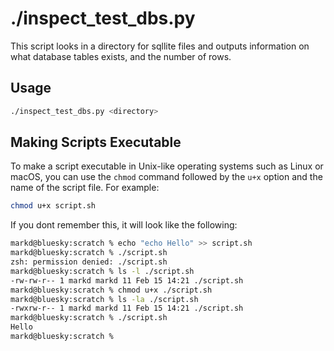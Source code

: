 


# ./inspect_test_dbs.py

This script looks in a directory for sqllite files and outputs information on what database tables exists, and the number of rows.

## Usage

```bash
./inspect_test_dbs.py <directory>
```



## Making Scripts Executable

To make a script executable in Unix-like operating systems such as Linux or macOS, you can use the `chmod` command followed by the `u+x` option and the name of the script file. For example:

```bash
chmod u+x script.sh
```

If you dont remember this, it will look like the following:

```bash
markd@bluesky:scratch % echo "echo Hello" >> script.sh
markd@bluesky:scratch % ./script.sh 
zsh: permission denied: ./script.sh
markd@bluesky:scratch % ls -l ./script.sh
-rw-rw-r-- 1 markd markd 11 Feb 15 14:21 ./script.sh
markd@bluesky:scratch % chmod u+x ./script.sh
markd@bluesky:scratch % ls -la ./script.sh 
-rwxrw-r-- 1 markd markd 11 Feb 15 14:21 ./script.sh
markd@bluesky:scratch % ./script.sh 
Hello
markd@bluesky:scratch % 
```
